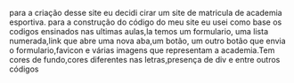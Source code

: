 para a criação desse site eu decidi cirar um site de matricula de academia esportiva.
para a construção do código do meu site eu usei como base os codigos ensinados nas ultimas aulas,la temos um formulario,
uma lista numerada,link que abre uma nova aba,um botão, um outro botão que envia o formulario,favicon e várias imagens que representam a academia.Tem cores de fundo,cores diferentes nas letras,presença de div e entre outros códigos 
